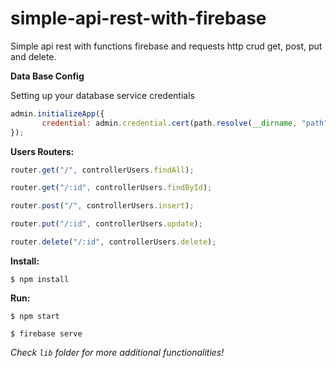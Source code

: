 # simple-api-rest-with-firebase

Simple api rest with functions firebase and requests http crud get, post, put and delete.

**Data Base Config**

Setting up your database service credentials

```javascript
admin.initializeApp({
       credential: admin.credential.cert(path.resolve(__dirname, "path")),
});
```

**Users Routers:**

```javascript
router.get("/", controllerUsers.findAll);

router.get("/:id", controllerUsers.findById);

router.post("/", controllerUsers.insert);

router.put("/:id", controllerUsers.update);

router.delete("/:id", controllerUsers.delete);
```

**Install:**

```console
$ npm install
```

**Run:**

```console
$ npm start
```

```console
$ firebase serve
```

_Check `lib` folder for more additional functionalities!_
